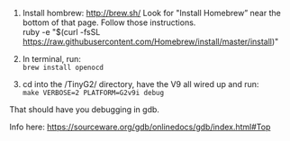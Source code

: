 1) Install hombrew: http://brew.sh/
   Look for "Install Homebrew” near the bottom of that page. Follow those instructions.<br>
ruby -e "$(curl -fsSL https://raw.githubusercontent.com/Homebrew/install/master/install)"

2) In terminal, run:<br>
`brew install openocd`

3) cd into the <project>/TinyG2/ directory, have the V9 all wired up and run:<br>
`make VERBOSE=2 PLATFORM=G2v9i debug`

That should have you debugging in gdb.

Info here: https://sourceware.org/gdb/onlinedocs/gdb/index.html#Top
